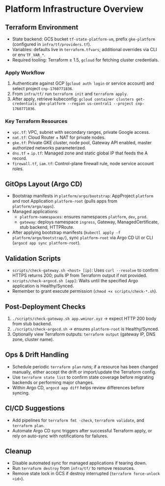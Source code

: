 # Platform Infrastructure Overview

## Terraform Environment
- State backend: GCS bucket `tf-state-platform-vm`, prefix `gke-platform` (configured in `infra/tf/providers.tf`).
- Variables: defaults live in `terraform.tfvars`; additional overrides via CLI or env `TF_VAR_*`.
- Required tooling: Terraform ≥ 1.5, `gcloud` for fetching cluster credentials.

### Apply Workflow
1. Authenticate against GCP (`gcloud auth login` or service account) and select project `cnp-1760771836`.
2. From `infra/tf/` run `terraform init` and `terraform apply`.
3. After apply, retrieve kubeconfig: `gcloud container clusters get-credentials gke-platform --region us-central1 --project cnp-1760771836`.

### Key Terraform Resources
- `vpc.tf`: VPC, subnet with secondary ranges, private Google access.
- `nat.tf`: Cloud Router + NAT for private nodes.
- `gke.tf`: Private GKE cluster, node pool, Gateway API enabled, master authorized networks parameterized.
- `dns.tf` + `ip.tf`: Managed zone and static global IP that feeds the A record.
- `firewall.tf`, `iam.tf`: Control-plane firewall rule, node service account roles.

## GitOps Layout (Argo CD)
- Bootstrap manifests in `platform/argo/bootstrap`: AppProject `platform` and root Application `platform-root` (pulls apps from `platform/argo/apps`).
- Managed applications:
  - `platform-namespaces`: ensures namespaces `platform`, `dev`, `prod`.
  - `gateway`: deploys namespace `ingress`, Gateway, ManagedCertificate, stub backend, HTTPRoute.
- After applying bootstrap manifests (`kubectl apply -f platform/argo/bootstrap/`), sync `platform-root` via Argo CD UI or CLI (`argocd app sync platform-root`).

## Validation Scripts
- `scripts/check-gateway.sh <host> [ip]`: Uses `curl --resolve` to confirm HTTPS returns 200; pulls IP from Terraform output if not provided.
- `scripts/check-argocd.sh [app]`: Waits until the specified Argo application is Healthy/Synced.
- Remember to grant execute permission (`chmod +x scripts/check-*.sh`).

## Post-Deployment Checks
1. `./scripts/check-gateway.sh app.wminor.xyz` → expect HTTP 200 body from stub backend.
2. `./scripts/check-argocd.sh` → ensures `platform-root` is Healthy/Synced.
3. Optionally view Terraform outputs: `terraform output` (gateway IP, DNS zone, cluster name).

## Ops & Drift Handling
- Schedule periodic `terraform plan` runs; if a resource has been changed manually, either accept the drift or import/update the Terraform config.
- Use `terraform state list` to confirm state coverage before migrating backends or performing major changes.
- Within Argo CD, `argocd app diff` helps review differences before syncing.

## CI/CD Suggestions
- Add pipelines for `terraform fmt -check`, `terraform validate`, and `terraform plan`.
- Automate Argo CD sync triggers after successful Terraform apply, or rely on auto-sync with notifications for failures.

## Cleanup
- Disable automated sync for managed applications if tearing down.
- Run `terraform destroy` from `infra/tf/` to remove resources.
- Remove state lock in GCS if destroy interrupted (`terraform force-unlock <id>`).
